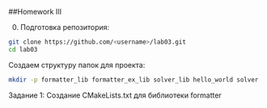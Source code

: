 ##Homework III

0. Подготовка репозитория:
```sh 
git clone https://github.com/<username>/lab03.git
cd lab03
```
Создаем структуру папок для проекта:
```sh
mkdir -p formatter_lib formatter_ex_lib solver_lib hello_world solver
```

Задание 1: Создание CMakeLists.txt для библиотеки formatter

